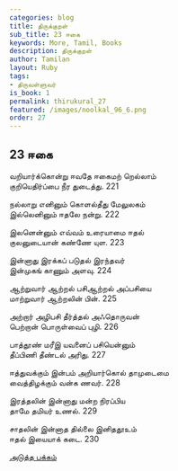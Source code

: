 ```yaml
---
categories: blog
title: திருக்குறள்
sub_title: 23 ஈகை
keywords: More, Tamil, Books
description: திருக்குறள்
author: Tamilan
layout: Ruby
tags:
- திருவள்ளுவர்
is_book: 1
permalink: thirukural_27
featured: /images/noolkal_96_6.png
order: 27
---
```

## 23 ஈகை

வறியார்க்கொன்று ஈவதே ஈகைமற் றெல்லாம்  
குறியெதிர்ப்பை நீர துடைத்து. 221

நல்லாறு எனினும் கொளல்தீது மேலுலகம்  
இல்லெனினும் ஈதலே நன்று. 222

இலனென்னும் எவ்வம் உரையாமை ஈதல்  
குலனுடையான் கண்ணே யுள. 223

இன்னாது இரக்கப் படுதல் இரந்தவர்  
இன்முகங் காணும் அளவு. 224

ஆற்றுவார் ஆற்றல் பசிஆற்றல் அப்பசியை  
மாற்றுவார் ஆற்றலின் பின். 225

அற்றார் அழிபசி தீர்த்தல் அஃதொருவன்  
பெற்றான் பொருள்வைப் புழி. 226

பாத்தூண் மரீஇ யவனைப் பசியென்னும்  
தீப்பிணி தீண்டல் அரிது. 227

ஈத்துவக்கும் இன்பம் அறியார்கொல் தாமுடைமை  
வைத்திழக்கும் வன்க ணவர். 228

இரத்தலின் இன்னாது மன்ற நிரப்பிய  
தாமே தமியர் உணல். 229

சாதலின் இன்னாத தில்லை இனிததூஉம்  
ஈதல் இயையாக் கடை. 230

[அடுத்த பக்கம்](thirukural_28)